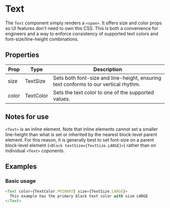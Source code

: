 # Text

The `Text` component simply renders a `<span>`. It offers size and color props so UI features don't need to own this CSS. This is both a convenience for engineers and a way to enforce consistency of supported text colors and font-size/line-height combinations.

## Properties

| Prop | Type | Description |
| ---- | ---- | ----------- |
| size | TextSize | Sets both font-size and line-height, ensuring text conforms to our vertical rhythm. |
| color | TextColor | Sets the text color to one of the supported values. |

## Notes for use

`<Text>` is an inline element. Note that inline elements cannot set a smaller line-height than what is set or inherited by the nearest block-level parent element. For this reason, it is generally best to set font-size on a parent block-level element (`<Block textSize={TextSize.LARGE}>`) rather than on individual `<Text>` coponents.

## Examples

### Basic usage

```js
<Text color={TextColor.PRIMARY} size={TextSize.LARGE}>
  This example has the primary black text color with size LARGE
</Text>
```
